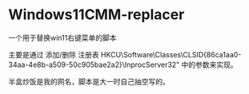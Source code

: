 # Windows11CMM-replacer
一个用于替换win11右键菜单的脚本


主要是通过 添加/删除 注册表 HKCU\Software\Classes\CLSID\{86ca1aa0-34aa-4e8b-a509-50c905bae2a2}\InprocServer32" 中的参数来实现。

半盒炒饭是我的网名，脚本是大一时自己抽空写的。
